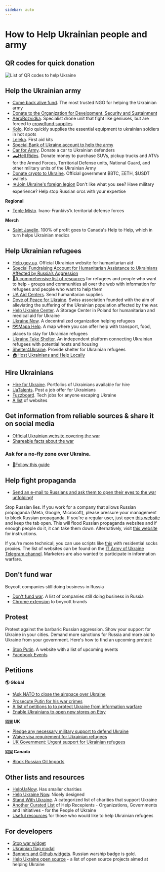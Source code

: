 ```yaml
---
sidebar: auto
---
```

# How to Help Ukrainian people and army
## QR codes for quick donation

![List of QR codes to help Ukraine](https://cdn.earthroulette.com/help-ukraine/QR.png)

## Help the Ukrainian army
  - [Come back alive fund](https://savelife.in.ua/en/donate/). The most trusted NGO for helping the Ukrainian army
  - [Donate to the Organization for Development, Security and Sustainment](https://odss.ee/blog/help-ukraine)
  - [AeroRozvidka](https://aerorozvidka.xyz/). Specialist drone unit that fight like geniuses, but are forced to [crowdfund supplies](https://www.theguardian.com/world/2022/mar/28/the-drone-operators-who-halted-the-russian-armoured-vehicles-heading-for-kyiv)
  - [Kolo](https://koloua.com/en/). Kolo quickly supplies the essential equipment to ukrainian soldiers in hot spots
  - [Leleka](https://leleka.care/). First aid kits
  - [Special Bank of Ukraine account to help the army](https://bank.gov.ua/en/news/all/natsionalniy-bank-vidkriv-spetsrahunok-dlya-zboru-koshtiv-na-potrebi-armiyi)
  - [Car for Army](https://www.carforarmy.in.ua/). Donate a car to Ukrainian defenders
  - [🛻Hell Rides](https://pekelnitachky.com/en). Donate money to purchase SUVs, pickup trucks and ATVs for the Armed Forces, Territorial Defense units, National Guard, and other military units of the Ukrainian Army
  - [Donate crypto to Ukraine](https://twitter.com/Ukraine/status/1497594592438497282). Official government ฿BTC, ΞETH, $USDT wallets
  - [🪖Join Ukraine's foreign legion](https://www.ukrinform.net/rubric-ato/3415272-how-to-join-international-legion-to-defend-ukraine-algorithm.html) Don't like what you see? Have military experience? Help stop Russian orcs with your expertise


**Regional**
- [Teple Misto](https://warm.if.ua/uk/projects/support_for_the_territorial_defense_forces). Ivano-Frankivs'k territorial defense forces

**Merch**
- [Saint Javelin](https://www.saintjavelin.com/). 100% of profit goes to Canada's Help to Help, which in turn helps Ukrainian medics

## Help Ukrainian refugees
- [Help.gov.ua](https://help.gov.ua/en). Official Ukrainian website for humanitarian aid
- [Special Fundraising Account for Humanitarian Assistance to Ukrainians Affected by Russia’s Aggression](https://bank.gov.ua/en/news/all/natsionalniy-bank-vidkriv-rahunok-dlya-gumanitarnoyi-dopomogi-ukrayintsyam-postrajdalim-vid-rosiyskoyi-agresiyi)
- [📄A comprehensive list of resources](https://docs.google.com/document/d/e/2PACX-1vTjRW9pjBPA9lBjZDm6FOH1EXrxRMrnHkYnkjdZ15DjEUamyOd3nNVW47jyBHo5rKHcvF73xbmURthV/pub) for refugees and people who want to help - groups and communities all over the web with information for refugees and people who want to help them
- [UA Aid Centers](https://ua-aid-centers.com/). Send humanitarian supplies
- [Dove of Peace for Ukraine](https://www.doveofpeace.ch/en). Swiss association founded with the aim of alleviating the suffering of the Ukrainian population affected by the war.
- [Help Ukraine Center](https://helpukraine.center/). A Storage Center in Poland for humanitarian and medical aid for Ukraine
- [Ukraine Now](https://www.ukrainenow.org/#googtrans(uk|en)). A decentralized organization helping refugees
- [🗺️Mapa Help](https://mapahelp.me/). A map where you can offer help with transport, food, places to stay for Ukrainian refugees
- [Ukraine Take Shelter](https://www.ukrainetakeshelter.com/). An independent platform connecting Ukrainian refugees with potential hosts and housing
- [Shelter4Ukraine](https://sites.google.com/view/shelterforukraine/home). Provide shelter for Ukrainian refugees
- [🏠Host Ukrainians and Help Locally](https://supportukrainenow.org/refuge-for-ukrainians)


## Hire Ukrainians
- [Hire for Ukraine](https://hireforukraine.org/). Portfolios of Ukrainians available for hire
- [UaTalents](https://www.uatalents.com/). Post a job offer for Ukrainians
- [Fuzzboard](https://fuzzboard.com/ukraine). Tech jobs for anyone escaping Ukraine
- [A list](https://hireforukraine.org/helpful-resources) of websites

## Get information from reliable sources & share it on social media
- [Official Ukrainian website covering the war](https://war.ukraine.ua/)
- [Shareable facts about the war](https://www.weareukraine.info/)
### Ask for a no-fly zone over Ukraine.
- [📃Follow this guide](https://supportukrainenow.org/post-on-social-media/post-1-request-no-fly-zone)


## Help fight propaganda
- [Send an e-mail to Russians and ask them to open their eyes to the war unfolding!](https://mail2ru.org/)

Stop Russian lies. If you work for a company that allows Russian propaganda (Meta, Google, Microsoft), please pressure your management to block Russian propaganda. If you're a regular user, just open [this website](https://www.stop-russian-propaganda.com/) and keep the tab open. This will flood Russian propaganda websites and if enough people do it, it can take them down. Alternatively, visit [this website](https://arriven.github.io/db1000n/) for instructions.

If you're more technical, you can use scripts like [this](https://github.com/MHProDev/MHDDoS) with residential socks proxies. The list of websites can be found on the [IT Army of Ukraine Telegram channel](https://t.me/itarmyofukraine2022). Marketers are also wanted to participate in information warfare.

## Don't fund war
Boycott companies still doing business in Russia
- [Don't fund war](https://www.dontfundwar.com/). A list of companies still doing business in Russia
- [Chrome extension](https://github.com/petrussola/boycott-brands-supporting-war) to boycott brands

## Protest
Protest against the barbaric Russian aggression. Show your support for Ukraine in your cities. Demand more sanctions for Russia and more aid to Ukraine from your government.
Here's how to find an upcoming protest:
- [Stop Putin](https://www.stopputin.net/). A website with a list of upcoming events
- [Facebook Events](https://www.facebook.com/search/events/?q=ukraine)


## Petitions
**🌎 Global**
- [❗Ask NATO to close the airspace over Ukraine](https://www.openpetition.eu/petition/online/people-around-the-world-ask-nato-to-close-the-airspace-over-ukraine)
- [Prosecute Putin for his war crimes](https://secure.avaaz.org/campaign/en/prosecute_putin_loc/?twi)
- [A list of petitions to to protect Ukraine from information warfare](https://github.com/stop-war-in-ukraine/stop-russia-it)
- [Enable Ukrainians to open new stores on Etsy](https://chng.it/cRSrcj8y8t)

**🇬🇧 UK**
- [Pledge any necessary military support to defend Ukraine](https://petition.parliament.uk/petitions/607314)
- [Waive visa requirement for Ukrainian refugees](https://petition.parliament.uk/petitions/609530)
- [UK Government: Urgent support for Ukrainian refugees](https://www.change.org/p/10downingstreet-urgent-support-for-ukrainian-refugees)

**🇨🇦 Canada**
- [Block Russian Oil Imports](https://www.albertainstitute.ca/stand_with_ukraine_and_block_russian_oil)

## Other lists and resources
- [HelpUaNow](https://www.helpuanow.org/). Has smaller charities
- [Help Ukraine Now](https://helpukrainenow.info/). Nicely designed
- [Stand With Ukraine](https://standforukraine.com/). A categorized list of charities that support Ukraine
- [Another Curated List](https://github.com/dkuznetsov/help-ukraine) of Help Recepients - Organizations, Governments and Initiatives - for the People of Ukraine
- [Useful resources](https://github.com/EU-UA-Help/ua-help) for those who would like to help Ukrainian refugees

## For developers
- [Stop war widget](https://github.com/ukraine-not-war/stop-war)
- [Ukrainian flag modal](https://github.com/hejny/Ukraine)
- [Banners and Github widgets](https://github.com/vshymanskyy/StandWithUkraine). Russian warship badge is gold.
- [Help Ukraine open source](https://github.com/petrussola/help-ukraine-open-source) - a list of open source projects aimed at helping Ukraine
